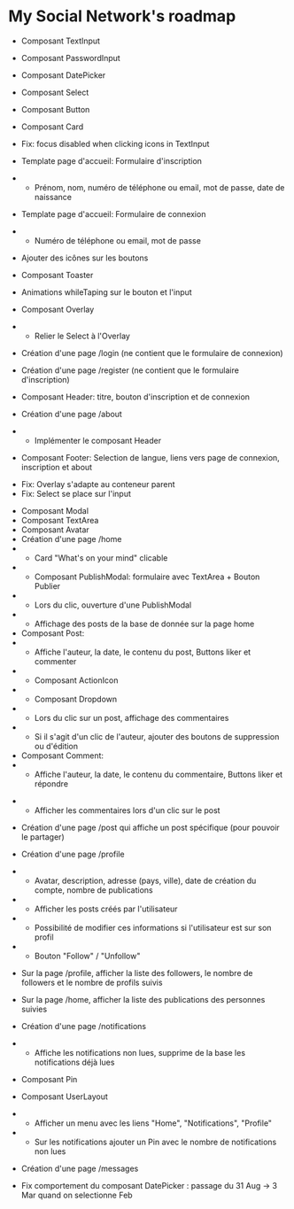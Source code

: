 # My Social Network's roadmap

+ Composant TextInput
+ Composant PasswordInput
+ Composant DatePicker
+ Composant Select
+ Composant Button
+ Composant Card
+ Fix: focus disabled when clicking icons in TextInput
+ Template page d'accueil: Formulaire d'inscription
+ - Prénom, nom, numéro de téléphone ou email, mot de passe, date de naissance
+ Template page d'accueil: Formulaire de connexion
+ - Numéro de téléphone ou email, mot de passe

+ Ajouter des icônes sur les boutons
+ Composant Toaster
+ Animations whileTaping sur le bouton et l'input
+ Composant Overlay
+ - Relier le Select à l'Overlay
+ Création d'une page /login (ne contient que le formulaire de connexion)
+ Création d'une page /register (ne contient que le formulaire d'inscription)
+ Composant Header: titre, bouton d'inscription et de connexion
+ Création d'une page /about
+ - Implémenter le composant Header
+ Composant Footer: Selection de langue, liens vers page de connexion, inscription et about

- Fix: Overlay s'adapte au conteneur parent
- Fix: Select se place sur l'input
+ Composant Modal
+ Composant TextArea
+ Composant Avatar
+ Création d'une page /home
+ - Card "What's on your mind" clicable
+ - Composant PublishModal: formulaire avec TextArea + Bouton Publier
+ - Lors du clic, ouverture d'une PublishModal
+ - Affichage des posts de la base de donnée sur la page home
+ Composant Post:
+ - Affiche l'auteur, la date, le contenu du post, Buttons liker et commenter
+ - Composant ActionIcon
+ - Composant Dropdown
+ - Lors du clic sur un post, affichage des commentaires
+ - Si il s'agit d'un clic de l'auteur, ajouter des boutons de suppression ou d'édition
+ Composant Comment:
+ - Affiche l'auteur, la date, le contenu du commentaire, Buttons liker et répondre
- - Afficher les commentaires lors d'un clic sur le post
- Création d'une page /post qui affiche un post spécifique (pour pouvoir le partager)

- Création d'une page /profile
- - Avatar, description, adresse (pays, ville), date de création du compte, nombre de publications
- - Afficher les posts créés par l'utilisateur
- - Possibilité de modifier ces informations si l'utilisateur est sur son profil

- - Bouton "Follow" / "Unfollow"
- Sur la page /profile, afficher la liste des followers, le nombre de followers et le nombre de profils suivis
- Sur la page /home, afficher la liste des publications des personnes suivies

- Création d'une page /notifications
- - Affiche les notifications non lues, supprime de la base les notifications déjà lues

- Composant Pin
- Composant UserLayout
- - Afficher un menu avec les liens "Home", "Notifications", "Profile"
- - Sur les notifications ajouter un Pin avec le nombre de notifications non lues

- Création d'une page /messages

- Fix comportement du composant DatePicker : passage du 31 Aug -> 3 Mar quand on selectionne Feb 
